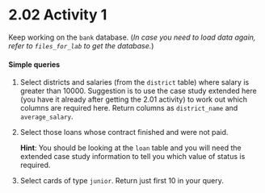 # 2.02 Activity 1

Keep working on the `bank` database. (_In case you need to load data again, refer to `files_for_lab` to get the database._)

#### Simple queries

1. Select districts and salaries (from the `district` table) where salary is greater than 10000. Suggestion is to use the case study extended here (you have it already after getting the 2.01 activity) to work out which columns are required here. Return columns as `district_name` and `average_salary`.
2. Select those loans whose contract finished and were not paid.

   **Hint**: You should be looking at the `loan` table and you will need the extended case study information to tell you which value of status is required.

3. Select cards of type `junior`. Return just first 10 in your query.
